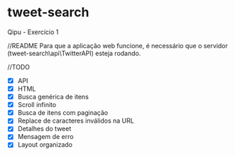 # tweet-search
Qipu - Exercício 1

//README
Para que a aplicação web funcione, é necessário que o servidor (tweet-search\api\TwitterAPI) esteja rodando.

//TODO
- [x] API
- [x] HTML
- [x] Busca genérica de itens
- [x] Scroll infinito
- [x] Busca de itens com paginação
- [x] Replace de caracteres inválidos na URL
- [x] Detalhes do tweet
- [x] Mensagem de erro
- [x] Layout organizado
